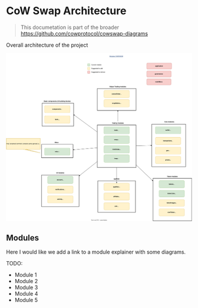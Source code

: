 # CoW Swap Architecture

> This documetation is part of the broader https://github.com/cowprotocol/cowswap-diagrams

Overall architecture of the project

![Overall Architecture](./architecture-overview.drawio.svg)

## Modules

Here I would like we add a link to a module explainer with some diagrams.

TODO:

- Module 1
- Module 2
- Module 3
- Module 4
- Module 5
